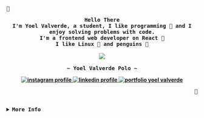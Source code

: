 <div align="center">
<p align="left">
  <samp></samp>
</p>

<p align="center">
  <samp>
    <b>
      Hello There
      <br />
      I'm Yoel Valverde, a student, I like programming  and I enjoy solving problems with code.
      <br />
      I'm a frontend web developer on React 
      <br />
      I like Linux  and penguins 
    </br>
    <br />
    <image src="https://readme-typing-svg.herokuapp.com?font=Iosevka&size=16&color=6791c9&center=true&width=410&height=45&lines=I+like+to+find+the+solution+to+a+problem." />
    <br /><br />
    <b>
      ~ Yoel Valverde Polo ~
    </b>
    <div align="center">
      <a href="https://instagram.com/yoelvp73" target="_blank">
        <img src="https://img.shields.io/badge/Instagram-%23E4405F.svg?logo=Instagram&logoColor=white" alt="instagram profile" />
      </a>
      <a href="https://linkedin.com/in/yoelvalverdepolo" target="_blank">
        <img src="https://img.shields.io/badge/LinkedIn-%230077B5.svg?logo=linkedin&logoColor=white" alt="linkedin profile" />
      </a>
      <a href="https://yoelvalverde.netlify.app" target="_blank">
        <img src="https://img.shields.io/badge/Portfolio-30363D.svg?&logo=GitHub-Sponsors&logoColor=white" alt="portfolio yoel valverde" />
      </a>
    </div>
  </samp>
</p>
<p align="right">
  <samp></samp>
</p>
</div>
<br>

<!-- More info -->
<details>
<summary>
  <samp>
    <b>More Info</b>
  </samp>
</summary>

<br />

<b>
  <h4>
    Skills
  </h4>
</b>
<div>
  <img alt="CSS3" src="https://img.shields.io/badge/CSS3-%231572B6.svg?style=flat&logo=css3&logoColor=white" /> <img alt="HTML5" src="https://img.shields.io/badge/html5-%23E34F26.svg?style=flat&logo=HTML5&logoColor=white" /> <img alt="JAVA" src="https://img.shields.io/badge/JAVA-%23ED8B00.svg?style=flat&logo=java&logoColor=white" /> <img alt="JAVASCRIPT" src="https://img.shields.io/badge/JAVASCRIPT-%23323330.svg?style=flat&logo=javascript&logoColor=%23F7DF1E" /> <img alt="MARKDOWN" src="https://img.shields.io/badge/MARKDOWN-%23000000.svg?style=flat&logo=markdown&logoColor=white" /> <img alt="PHP" src="https://img.shields.io/badge/PHP-%23777BB4.svg?style=flat&logo=php&logoColor=white" /> <img alt="RUST" src="https://img.shields.io/badge/RUST-%23000000.svg?style=flat&logo=rust&logoColor=white" /> <img alt="TYPESCRIPT" src="https://img.shields.io/badge/TYPESCRIPT-%23007ACC.svg?style=flat&logo=typescript&logoColor=white" /> <img alt="DIGITAL OCEAN" src="https://img.shields.io/badge/DIGITAL%OCEAN-%230167ff.svg?style=flat&logo=digitalOcean&logoColor=white" /> <img alt="HEROKU" src="https://img.shields.io/badge/HEROKU-%23430098.svg?style=flat&logo=heroku&logoColor=white" /> <img alt="NETLIFY" src="https://img.shields.io/badge/NETLIFY-%23000000.svg?style=flat&logo=netlify&logoColor=#00C7B7" /> <img alt="CHAKRA UI" src="https://img.shields.io/badge/CHAKRA-UI%234ED1C5.svg?style=flat&logo=chakraui&logoColor=white" /> <img alt="BOOTSTRAP" src="https://img.shields.io/badge/BOOTSTRAP-%23563D7C.svg?style=flat&logo=bootstrap&logoColor=whit" /> <img alt="EXPRESS.JS" src="https://img.shields.io/badge/EXPRESS%JS-%23404d59.svg?style=flat&logo=express&logoColor=%2361DAFB" /> <img alt="INSOMNIA" src="https://img.shields.io/badge/Insomnia-black?style=flat&logo=insomnia&logoColor=5849BE" /> <img alt="LARAVEL" src="https://img.shields.io/badge/laravel-%23FF2D20.svg?style=flat&logo=laravel&logoColor=white" /> <img alt="NPM" src="https://img.shields.io/badge/NPM-%23000000.svg?style=flat&logo=npm&logoColor=white" /> <img alt="NEXT.JS" src="https://img.shields.io/badge/Next-black?style=flat&logo=next.js&logoColor=white)" /> <img alt="NODE.JS" src="https://img.shields.io/badge/node.js-6DA55F?style=flat&logo=node.js&logoColor=white" /> <img alt="REACT" src="https://img.shields.io/badge/react-%2320232a.svg?style=flat&logo=react&logoColor=%2361DAF" /> <img alt="SASS" src="https://img.shields.io/badge/SASS-hotpink.svg?style=flat&logo=SASS&logoColor=white" /> <img alt="STYLED COMPONENTS" src="https://img.shields.io/badge/styled--components-DB7093?style=flat&logo=styled-components&logoColor=white" /> <img alt="TAILWINDCSS" src="https://img.shields.io/badge/tailwindcss-%2338B2AC.svg?style=flat&logo=tailwind-css&logoColor=white" /> <img alt="APACHE" src="https://img.shields.io/badge/apache-%23D42029.svg?style=flat&logo=apache&logoColor=white" /> <img alt="NGINX" src="https://img.shields.io/badge/nginx-%23009639.svg?style=flat&logo=nginx&logoColor=white" /> <img alt="MARIADB" src="https://img.shields.io/badge/MariaDB-003545?style=flat&logo=mariadb&logoColor=white" /> <img alt="MYSQL" src="https://img.shields.io/badge/mysql-%2300f.svg?style=flat&logo=mysql&logoColor=white" /> <img alt="POSTGRES" src="https://img.shields.io/badge/postgres-%23316192.svg?style=flat&logo=postgresql&logoColor=white)" /> <img alt="FIGMA" src="https://img.shields.io/badge/figma-%23F24E1E.svg?style=flat&logo=figma&logoColor=white" /> <img alt="ESLINT" src="https://img.shields.io/badge/ESLint-4B3263?style=flat&logo=eslint&logoColor=white" /> <img alt="NOTION" src="https://img.shields.io/badge/Notion-%23000000.svg?style=flat&logo=notion&logoColor=white" /> <img alt="POSTMAN" src="https://img.shields.io/badge/Postman-FF6C37?style=flat&logo=postman&logoColor=whit" />
</div>

<hr />

<b>
  <h4>
    Records
  </h4>
</b>
<div align="center" style="display:flex;flex-wrap:wrap;justify-content:start;align-items:flex-start;gap:1rem;">
  <img src="https://github-readme-stats.vercel.app/api?username=yoelvp&theme=gruvbox&hide_border=false&include_all_commits=false&count_private=false" />
  <br />
  <img src="https://github-readme-streak-stats.herokuapp.com/?user=yoelvp&theme=gruvbox&hide_border=false" />
  <br />
  <img src="https://github-readme-stats.vercel.app/api/top-langs/?username=yoelvp&theme=gruvbox&hide_border=false&include_all_commits=false&count_private=false&layout=compact" />
</div>

<hr />

<b>
  <h4>
    Achievements
  </h4>
</b>
<div align="center" style="display:flex;gap:2rem;justify-content:start;">
  <!-- <img src="https://github-trophies.vercel.app/?username=yoelvp&rank=SECRET,SSS,SS,S,AAA,AA,A&row=2&column=3&margin-w=15&margin-h=15&no-frame=true&theme=nord" /> -->
  <img src="https://github-profile-trophy.vercel.app/?username=yoelvp&theme=gruvbox&no-frame=false&no-bg=false&margin-w=4" />
</div>

<hr />

<b>
  <h4>
    Phrase of the day
  </h4>
</b>
<div align="center" style="display:flex;gap:2rem;justify-content:start;">
  <img src="https://quotes-github-readme.vercel.app/api?type=horizontal&theme=gruvbox" />
</div>
</details>
